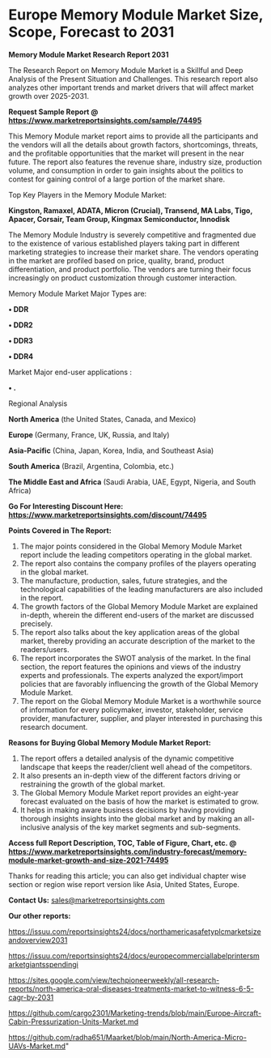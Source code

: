 # Europe Memory Module Market Size, Scope, Forecast to 2031

<strong>Memory Module Market Research Report 2031</strong>

The Research Report on Memory Module Market is a Skillful and Deep Analysis of the Present Situation and Challenges. This research report also analyzes other important trends and market drivers that will affect market growth over 2025-2031.

<strong>Request Sample Report @ <a href=https://www.marketreportsinsights.com/sample/74495>https://www.marketreportsinsights.com/sample/74495</a></strong>

This Memory Module market report aims to provide all the participants and the vendors will all the details about growth factors, shortcomings, threats, and the profitable opportunities that the market will present in the near future. The report also features the revenue share, industry size, production volume, and consumption in order to gain insights about the politics to contest for gaining control of a large portion of the market share.

Top Key Players in the Memory Module Market:

<strong>Kingston, Ramaxel, ADATA, Micron (Crucial), Transend, MA Labs, Tigo, Apacer, Corsair, Team Group, Kingmax Semiconductor, Innodisk</strong>

The Memory Module Industry is severely competitive and fragmented due to the existence of various established players taking part in different marketing strategies to increase their market share. The vendors operating in the market are profiled based on price, quality, brand, product differentiation, and product portfolio. The vendors are turning their focus increasingly on product customization through customer interaction.

Memory Module Market Major Types are:

<strong>• DDR

• DDR2

• DDR3

• DDR4</strong>

Market Major end-user applications :

<strong>• .</strong>

Regional Analysis

</u><strong><b>North America</b></strong> (the United States, Canada, and Mexico)

<strong><b>Europe </b></strong>(Germany, France, UK, Russia, and Italy)

<strong><b>Asia-Pacific</b></strong> (China, Japan, Korea, India, and Southeast Asia)

<strong><b>South America</b></strong> (Brazil, Argentina, Colombia, etc.)

<strong><b>The Middle East and Africa</b></strong> (Saudi Arabia, UAE, Egypt, Nigeria, and South Africa)

<strong>Go For Interesting Discount Here: <a href=https://www.marketreportsinsights.com/discount/74495>https://www.marketreportsinsights.com/discount/74495</a></strong>

<strong>Points Covered in The Report:</strong>
<ol>
  <li>The major points considered in the Global Memory Module Market report include the leading competitors operating in the global market.</li>
  <li>The report also contains the company profiles of the players operating in the global market.</li>
  <li>The manufacture, production, sales, future strategies, and the technological capabilities of the leading manufacturers are also included in the report.</li>
  <li>The growth factors of the Global Memory Module Market are explained in-depth, wherein the different end-users of the market are discussed precisely.</li>
  <li>The report also talks about the key application areas of the global market, thereby providing an accurate description of the market to the readers/users.</li>
  <li>The report incorporates the SWOT analysis of the market. In the final section, the report features the opinions and views of the industry experts and professionals. The experts analyzed the export/import policies that are favorably influencing the growth of the Global Memory Module Market.</li>
  <li>The report on the Global Memory Module Market is a worthwhile source of information for every policymaker, investor, stakeholder, service provider, manufacturer, supplier, and player interested in purchasing this research document.</li>
</ol>
<strong>Reasons for Buying Global Memory Module Market Report:</strong>

<ol>
  <li>The report offers a detailed analysis of the dynamic competitive landscape that keeps the reader/client well ahead of the competitors.</li>
  <li>It also presents an in-depth view of the different factors driving or restraining the growth of the global market.</li>
  <li>The Global Memory Module Market report provides an eight-year forecast evaluated on the basis of how the market is estimated to grow.</li>
  <li>It helps in making aware business decisions by having providing thorough insights insights into the global market and by making an all-inclusive analysis of the key market segments and sub-segments.</li>
</ol>
<strong>Access full Report Description, TOC, Table of Figure, Chart, etc. @ <a href=https://www.marketreportsinsights.com/industry-forecast/memory-module-market-growth-and-size-2021-74495>https://www.marketreportsinsights.com/industry-forecast/memory-module-market-growth-and-size-2021-74495</a></strong>


Thanks for reading this article; you can also get individual chapter wise section or region wise report version like Asia, United States, Europe.

<strong>Contact Us:</strong>
sales@marketreportsinsights.com

<strong>Our other reports:</strong>

<a href=https://issuu.com/reportsinsights24/docs/northamericasafetyplcmarketsizeandoverview2031>https://issuu.com/reportsinsights24/docs/northamericasafetyplcmarketsizeandoverview2031</a>

<a href=https://issuu.com/reportsinsights24/docs/europecommerciallabelprintersmarketgiantsspendingi>https://issuu.com/reportsinsights24/docs/europecommerciallabelprintersmarketgiantsspendingi</a>

<a href=https://sites.google.com/view/techpioneerweekly/all-research-reports/north-america-oral-diseases-treatments-market-to-witness-6-5-cagr-by-2031>https://sites.google.com/view/techpioneerweekly/all-research-reports/north-america-oral-diseases-treatments-market-to-witness-6-5-cagr-by-2031</a>

<a href=https://github.com/cargo2301/Marketing-trends/blob/main/Europe-Aircraft-Cabin-Pressurization-Units-Market.md>https://github.com/cargo2301/Marketing-trends/blob/main/Europe-Aircraft-Cabin-Pressurization-Units-Market.md</a>

<a href=https://github.com/radha651/Maarket/blob/main/North-America-Micro-UAVs-Market.md>https://github.com/radha651/Maarket/blob/main/North-America-Micro-UAVs-Market.md</a>"
